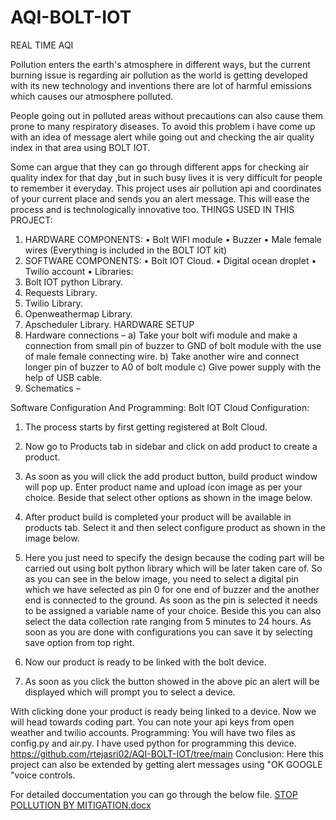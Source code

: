 
# AQI-BOLT-IOT
REAL TIME AQI
 

Pollution enters the earth's atmosphere in different ways, but the current burning issue is regarding air pollution as the world is getting developed with its new technology and inventions there are lot of harmful emissions which causes our atmosphere polluted.
 
People going out in polluted areas without precautions can also cause them prone to many respiratory diseases. To avoid this problem i have come up with an idea of message alert while going out and checking the air quality index in that area using BOLT IOT.

 
Some can argue that they can go through different apps for checking air quality index for that day ,but in such busy lives it is very difficult for people to remember it everyday. This project uses air pollution api and coordinates of your current place and sends you an alert message. This will ease the process and is technologically innovative too.
THINGS USED IN THIS PROJECT:
1.	HARDWARE COMPONENTS:
•	Bolt WIFI module
•	Buzzer
•	Male female wires (Everything is included in the BOLT IOT kit)
2. SOFTWARE COMPONENTS:
•	Bolt IOT Cloud.
•	Digital ocean droplet
•	Twilio account
•	Libraries:
1.	Bolt IOT python Library.
2.	Requests Library.
3.	Twilio Library.
4.	Openweathermap Library.
5.	Apscheduler Library.
HARDWARE SETUP
1. Hardware connections –
a) Take your bolt wifi module and make a connection from small pin of buzzer to GND of bolt module with the use of male female connecting wire.
b) Take another wire and connect longer pin of buzzer to A0 of bolt module
c) Give power supply with the help of USB cable.
2. Schematics –
 
Software Configuration And Programming:
Bolt IOT Cloud Configuration:
1.	The process starts by first getting registered at Bolt Cloud.
2. Now go to Products tab in sidebar and click on add product to create a product.
 
3. As soon as you will click the add product button, build product window will pop up. Enter product name and upload icon image as per your choice. Beside that select other options as shown in the image below.
 
4. After product build is completed your product will be available in products tab. Select it and then select configure product as shown in the image below.
 
5. Here you just need to specify the design because the coding part will be carried out using bolt python library which will be later taken care of. So as you can see in the below image, you need to select a digital pin which we have selected as pin 0 for one end of buzzer and the another end is connected to the ground. As soon as the pin is selected it needs to be assigned a variable name of your choice. Beside this you can also select the data collection rate ranging from 5 minutes to 24 hours. As soon as you are done with configurations you can save it by selecting save option from top right.
 
6. Now our product is ready to be linked with the bolt device.
 
7. As soon as you click the button showed in the above pic an alert will be displayed which will prompt you to select a device.
 
With clicking done your product is ready being linked to a device. Now we will head towards coding part. 
You can note your api keys from open weather and twilio accounts.
Programming:
You will have two files as config.py and air.py. I have used python for programming this device.
https://github.com/rtejasri02/AQI-BOLT-IOT/tree/main
Conclusion:
Here this project can also be extended by getting alert messages using "OK GOOGLE "voice controls.

For detailed doccumentation  you can go through the below file.
[STOP POLLUTION BY MITIGATION.docx](https://github.com/rtejasri02/AQI-BOLT-IOT/files/10832985/STOP.POLLUTION.BY.MITIGATION.docx)

